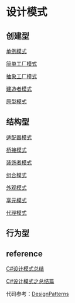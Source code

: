 ﻿# 设计模式

## 创建型

[单例模式](https://llweb.top/dotnet/designpatterns/singleton.html)

[简单工厂模式](https://llweb.top/dotnet/designpatterns/factory.html)

[抽象工厂模式](https://llweb.top/dotnet/designpatterns/abstractfactory.html)

[建造者模式](https://llweb.top/dotnet/designpatterns/builder.html)

[原型模式](https://llweb.top/dotnet/designpatterns/prototype.html)

## 结构型

[适配器模式](https://llweb.top/dotnet/designpatterns/adapter.html)

[桥接模式](https://llweb.top/dotnet/designpatterns/bridge.html)

[装饰者模式](https://llweb.top/dotnet/designpatterns/decorator.html)

[组合模式](https://llweb.top/dotnet/designpatterns/composite.html)

[外观模式]()

[享元模式]()

[代理模式]()


## 行为型

## reference

[C#设计模式总结](http://www.cnblogs.com/zhili/p/DesignPatternSummery.html)

[C#设计模式之总结篇](https://www.cnblogs.com/PatrickLiu/p/8287784.html)

代码参考：[DesignPatterns](https://github.com/sunven/DesignPatterns)